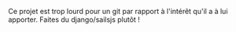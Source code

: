 Ce projet est trop lourd pour un git par rapport à l'intérêt qu'il a à lui apporter. Faites du django/sailsjs plutôt !
